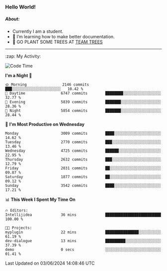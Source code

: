 ### Hello World!

##### About:
- Currently I am a student.
- 🌱 I’m learning how to make better documentation.
- 🌱 GO PLANT SOME TREES AT [TEAM TREES](https://teamtrees.org/)

---
  <summary>:zap: My Activity:</summary>
  
<!--START_SECTION:waka-->
![Code Time](http://img.shields.io/badge/Code%20Time-1%2C377%20hrs%2025%20mins-blue)

**I'm a Night 🦉** 

```text
🌞 Morning                2146 commits        ███░░░░░░░░░░░░░░░░░░░░░░   10.42 % 
🌆 Daytime                6747 commits        ████████░░░░░░░░░░░░░░░░░   32.77 % 
🌃 Evening                5839 commits        ███████░░░░░░░░░░░░░░░░░░   28.36 % 
🌙 Night                  5854 commits        ███████░░░░░░░░░░░░░░░░░░   28.44 % 
```
📅 **I'm Most Productive on Wednesday** 

```text
Monday                   3009 commits        ████░░░░░░░░░░░░░░░░░░░░░   14.62 % 
Tuesday                  2770 commits        ███░░░░░░░░░░░░░░░░░░░░░░   13.46 % 
Wednesday                4725 commits        ██████░░░░░░░░░░░░░░░░░░░   22.95 % 
Thursday                 2632 commits        ███░░░░░░░░░░░░░░░░░░░░░░   12.79 % 
Friday                   2031 commits        ██░░░░░░░░░░░░░░░░░░░░░░░   09.87 % 
Saturday                 1877 commits        ██░░░░░░░░░░░░░░░░░░░░░░░   09.12 % 
Sunday                   3542 commits        ████░░░░░░░░░░░░░░░░░░░░░   17.21 % 
```


📊 **This Week I Spent My Time On** 

```text
🔥 Editors: 
Intellijidea             36 mins             █████████████████████████   100.00 % 

🐱‍💻 Projects: 
myplugin                 22 mins             ███████████████░░░░░░░░░░   61.19 % 
dev-dialogue             13 mins             █████████░░░░░░░░░░░░░░░░   37.39 % 
demo                     0 secs              ░░░░░░░░░░░░░░░░░░░░░░░░░   01.41 % 
```


 Last Updated on 03/06/2024 14:08:46 UTC
<!--END_SECTION:waka-->

